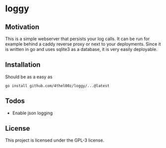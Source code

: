 # loggy

## Motivation

This is a simple webserver that persists your log calls.
It  can be run for example behind a caddy reverse proxy or next to your deployments.
Since it is written in go and uses sqlite3 as a database, it is very easily deployable.

## Installation

Should be as a easy as

```
go install github.com/4thel00z/loggy/...@latest
```

## Todos

-  Enable json logging


## License

This project is licensed under the GPL-3 license.
